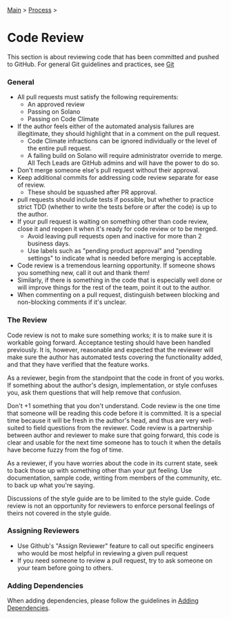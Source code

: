 [Main](../../README.md) >
[Process](../README.md) >

# Code Review

This section is about reviewing code that has been committed and pushed to
GitHub. For general Git guidelines and practices, see
[Git](../../code/git/README.md)

### General

- All pull requests must satisfy the following requirements:
    - An approved review
    - Passing on Solano
    - Passing on Code Climate
- If the author feels either of the automated analysis failures are
  illegitimate, they should highlight that in a comment on the pull request.
    - Code Climate infractions can be ignored individually or the level of the
      entire pull request.
    - A failing build on Solano will require administrator override to merge.
      All Tech Leads are GitHub admins and will have the power to do so.
- Don't merge someone else's pull request without their approval.
- Keep additional commits for addressing code review separate for ease of review.
    - These should be squashed after PR approval.
- pull requests should include tests if possible, but whether to practice strict
  TDD (whether to write the tests before or after the code) is up to the author.
- If your pull request is waiting on something other than code review, close it
  and reopen it when it's ready for code review or to be merged.
    - Avoid leaving pull requests open and inactive for more than 2 business days.
    - Use labels such as "pending product approval" and "pending settings" to
      indicate what is needed before merging is acceptable.
- Code review is a tremendous learning opportunity. If someone shows you
  something new, call it out and thank them!
- Similarly, if there is something in the code that is especially well done or
  will improve things for the rest of the team, point it out to the author.
- When commenting on a pull request, distinguish between blocking and
  non-blocking comments if it's unclear.

### The Review

Code review is not to make sure something works; it is to make sure it is
workable going forward. Acceptance testing should have been handled previously.
It is, however, reasonable and expected that the reviewer will make sure the
author has automated tests covering the functionality added, and that they have
verified that the feature works.

As a reviewer, begin from the standpoint that the code in front of you works.
If something about the author's design, implementation, or style confuses you,
ask them questions that will help remove that confusion.

Don't +1 something that you don't understand. Code review is the one time that
someone will be reading this code before it is committed. It is a special time
because it will be fresh in the author's head, and thus are very well-suited to
field questions from the reviewer. Code review is a partnership between author
and reviewer to make sure that going forward, this code is clear and usable for
the next time someone has to touch it when the details have become fuzzy from
the fog of time.

As a reviewer, if you have worries about the code in its current state, seek to
back those up with something other than your gut feeling. Use documentation,
sample code, writing from members of the community, etc. to back up what you're
saying.

Discussions of the style guide are to be limited to the style guide. Code review
is not an opportunity for reviewers to enforce personal feelings of theirs not
covered in the style guide.

### Assigning Reviewers

- Use Github's "Assign Reviewer" feature to call out specific engineers who
  would be most helpful in reviewing a given pull request
- If you need someone to review a pull request, try to ask someone on your team before
  going to others.

### Adding Dependencies

When adding dependencies, please follow the guidelines in [Adding
Dependencies](./Adding-Dependencies.md).
